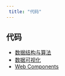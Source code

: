```yaml
---
 title: "代码"
---
```


## 代码

- [数据结构与算法](/codes/algorithm)    
- [数据可视化](/codes/charts)    
- [Web Components](/codes/web-components)    
